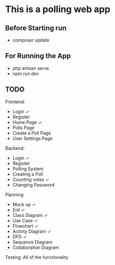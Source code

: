 # This is a polling web app

## Before Starting run

-   composer update

## For Running the App

-   php artisan serve
-   npm run dev

## TODO

Frontend:

-   Login ✓
-   Register
-   Home Page ✓
-   Polls Page
-   Create a Poll Page
-   User Settings Page

Backend:

-   Login ✓
-   Register
-   Polling System
-   Creating a Poll
-   Counting votes ✓
-   Changing Password

Planning:

-   Mock up ✓
-   Erd ✓
-   Class Diagram ✓
-   Use Case ✓
-   Flowchart ✓
-   Activty Diagram ✓
-   DFD ✓
-   Sequence Diagram
-   Collaboration Diagram

Testing:
All of the functionality
